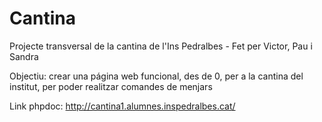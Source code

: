 # Cantina
Projecte transversal de la cantina de l'Ins Pedralbes - Fet per Victor, Pau i Sandra

Objectiu: crear una página web funcional, des de 0, per a la cantina del institut, per poder realitzar comandes de menjars

Link phpdoc: http://cantina1.alumnes.inspedralbes.cat/
